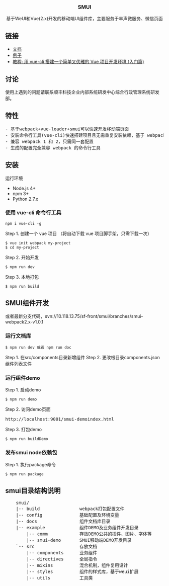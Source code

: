 <h3 align="center">SMUI</h3>
<p align="center">
	基于WeUI和Vue(2.x)开发的移动端UI组件库，主要服务于丰声微服务、微信页面
</p>

## 链接
- [文档]()
- [例子]()
- [教程: 用 vue-cli 搭建一个简单又优雅的 Vue 项目开发环境 (入门篇)]()

## 讨论
使用上遇到的问题请联系顺丰科技企业内部系统研发中心综合行政管理系统研发部。

## 特性
<pre>
- 基于webpack+vue-loader+smui可以快速开发移动端页面
- 安装命令行工具(vue-cli)快速搭建项目且无需重复安装依赖，基于 webpack 2
- 兼容 webpack 1 和 2，只需同一套配置
- 生成的配置完全兼容 webpack 的命令行工具
</pre>
## 安装

运行环境
- Node.js 4+
- npm 3+
- Python 2.7.x


### 使用 vue-cli 命令行工具
```shell
npm i vue-cli -g
```

Step 1. 创建一个 vue 项目 （将自动下载 vue 项目脚手架，只需下载一次）
```shell
$ vue init webpack my-project
$ cd my-project
```

Step 2. 开始开发
```shell
$ npm run dev
```

Step 3. 本地打包
```shell
$ npm run build
```

## SMUI组件开发
或者最新分支代码，svn://10.118.13.75/sf-front/smui/branches/smui-webpack2.x-v1.0.1

### 运行文档库
```shell
$ npm run dev 或者 npm run doc
```

Step 1. 在src/components目录新增组件
Step 2. 更改根目录components.json组件列表文件

### 运行组件demo

Step 1. 启动demo
```shell
$ npm run demo
```


Step 2. 访问demo页面

<pre>
http://localhost:9001/smui-demoindex.html
</pre>

Step 3. 打包demo
```shell
$ npm run buildDemo
```

### 发布smui node依赖包

Step 1. 执行package命令
```shell
$ npm run package
```


## smui目录结构说明

<pre>
    smui/
    |-- build               webpack打包配置文件
    |-- config	            基础配置及环境变量
    |-- docs 	            组件文档库目录
    |-- example             组件DEMO及业务组件开发目录
        |-- comm            存放DEMO公共的插件、图片、字体等
        |-- smui-demo       SMUI移动端DEMO开发目录
    `-- src                 存放文档
        |-- components      业务组件
        |-- directives      全局指令
        |-- mixins          混合机制，组件复用设计
        |-- styles          组件的样式库，基于weui扩展
        |-- utils           工具类
</pre>
